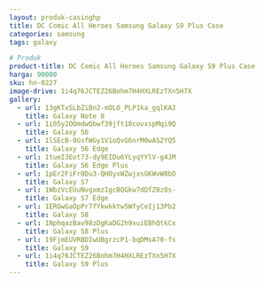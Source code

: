 ```yaml
---
layout: produk-casinghp
title: DC Comic All Heroes Samsung Galaxy S9 Plus Case
categories: samsung
tags: galaxy

# Produk
product-title: DC Comic All Heroes Samsung Galaxy S9 Plus Case
harga: 90000
sku: hn-0227
image-drive: 1i4q76JCTEZ26Bohm7H4HXLREzTXn5H7X
gallery:
  - url: 13gKTxSLbZiBn2-mOLO_PLP1ka_gqlKAJ
    title: Galaxy Note 8
  - url: 1i05y2OOmdwQbwf39jft18covxspMqi9Q
    title: Galaxy S6
  - url: 1lSEcB-0GsfWGy1V1oQvG6nrM0wAS2YQ5
    title: Galaxy S6 Edge
  - url: 1tueI3Eot73-dy9EIDu6YLyqYYlV-g4JM
    title: Galaxy S6 Edge Plus
  - url: 1pEr2FiFr0Du3-QHOyxWZwjxsGKWvW8bO
    title: Galaxy S7
  - url: 1WbzVcEUuNvgxmzIgcBQGkw7dDfZ0z8s-
    title: Galaxy S7 Edge
  - url: 1ERGwGaOpPr7fYkwkkYw5WfyCeIj13Pb2
    title: Galaxy S8
  - url: 1NphqazBav98zDgKaDG2h9xuiEBhQtkCx
    title: Galaxy S8 Plus
  - url: 19FjmEUVRBDIwUBgrzcP1-bqDMsA70-fs
    title: Galaxy S9
  - url: 1i4q76JCTEZ26Bohm7H4HXLREzTXn5H7X
    title: Galaxy S9 Plus
---
```

